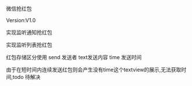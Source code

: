 微信抢红包

Version:V1.0

实现监听通知抢红包

实现监听列表抢红包

红包存储区分使用
send 发送者
text发送内容
time 发送时间

由于在短时间内连续发送红包则会产生没有time这个textview的展示,无法获取时间,todo 待解决